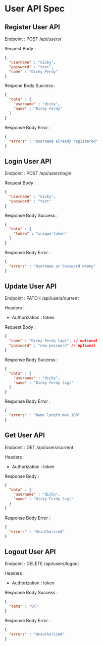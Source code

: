 # User API Spec

## Register User API

Endpoint : POST /api/users/

Request Body :

```json
{
  "username" : "dicky",
  "password" : "test",
  "name" : "Dicky Ferdy"
}
```

Respone Body Success :

```json
{
  "data" : {
    "username" : "dicky",
    "name" : "Dicky Ferdy"
  }
}
```

Response Body Error :

```json
{
  "errors" : "Username already registered"
}
```

## Login User API

Endpoint : POST /api/users/login

Request Body :

```json
{
  "username" : "dicky",
  "password" : "test"
}
```

Response Body Success :

```json
{
  "data" : {
    "token" : "unique-token"
  }
}
```

Response Body Error :
```json
{
  "errors" : "Username or Password wrong"
}
```

## Update User API

Endpoint : PATCH /api/users/current

Headers :
- Authorization : token

Request Body :

```json
{
  "name" : "Dicky Ferdy lagi", // optional
  "password" : "new password" // optional
}
```

Response Body Success :

```json
{
  "data" : {
    "username" : "dicky",
    "name" : "Dicky Ferdy lagi"
  }
}
```

Response Body Error :

```json
{
  "errors" : "Name length max 100"
}
```

## Get User API

Endpoint : GET /api/users/current

Headers :
- Authorization : token

Response Body :
```json
{
  "data" : {
    "username" : "dicky",
    "name" : "Dicky Ferdy lagi"
  }
}
```

Response Body Error :
```json
{
  "errors" : "Unauthorized"
}
```

## Logout User API

Endpoint : DELETE /api/users/logout

Headers :
- Authorization : token

Response Body Success :
```json
{
  "data" : "OK"
}
```

Response Body Error :
```json
{
  "errors" : "Unauthorized"
}
```